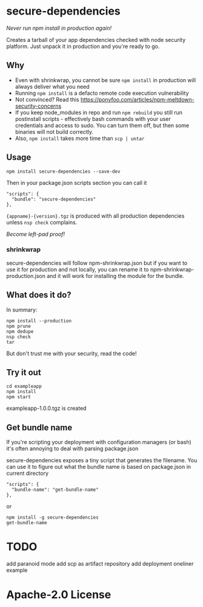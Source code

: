 # secure-dependencies
*Never run npm install in production again!*

Creates a tarball of your app dependencies checked with node security platform. Just unpack it in production and you're ready to go.

## Why

- Even with shrinkwrap, you cannot be sure `npm install` in production will always deliver what you need
- Running `npm install` is a defacto remote code execution vulnerability
- Not convinced? Read this https://ponyfoo.com/articles/npm-meltdown-security-concerns
- If you keep node_modules in repo and run `npm rebuild` you still run postinstall scripts - effectively bash commands with your user credentials and access to sudo. You can turn them off, but then some binaries will not build correctly.
- Also, `npm install` takes more time than `scp | untar`

## Usage

```
npm install secure-dependencies --save-dev
```

Then in your package.json scripts section you can call it
```
"scripts": {
  "bundle": "secure-dependencies"
},
```

`{appname}-{version}.tgz` is produced with all production dependencies unless `nsp check` complains.

*Become left-pad proof!*

### shrinkwrap

secure-dependencies will follow npm-shrinkwrap.json but if you want to use it for production and not locally, you can rename it to npm-shrinkwrap-production.json and it will work for installing the module for the bundle.

## What does it do?
In summary:
```
npm install --production
npm prune
npm dedupe
nsp check
tar
```

But don't trust me with your security, read the code!

## Try it out

```
cd exampleapp
npm install
npm start
```
exampleapp-1.0.0.tgz is created

## Get bundle name

If you're scripting your deployment with configuration managers (or bash) it's often annoying to deal with parsing package.json

secure-dependencies exposes a tiny script that generates the filename. You can use it to figure out what the bundle name is based on package.json in current directory
```
"scripts": {
  "bundle-name": "get-bundle-name"
},
```
or
```
npm install -g secure-dependencies
get-bundle-name
```

# TODO
add paranoid mode
add scp as artifact repository
add deployment oneliner example

# Apache-2.0 License
